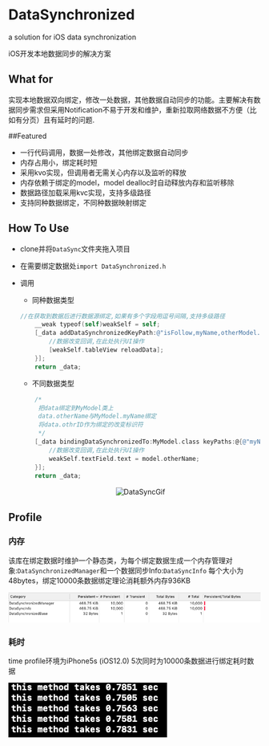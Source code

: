 # DataSynchronized

a solution for iOS data synchronization

iOS开发本地数据同步的解决方案

## What for

实现本地数据双向绑定，修改一处数据，其他数据自动同步的功能。主要解决有数据同步需求但采用Notification不易于开发和维护，重新拉取网络数据不方便（比如有分页）且有延时的问题.

##Featured

* 一行代码调用，数据一处修改，其他绑定数据自动同步
* 内存占用小，绑定耗时短
* 采用kvo实现，但调用者无需关心内存以及监听的释放
* 内存依赖于绑定的model，model dealloc时自动释放内存和监听移除
* 数据路径加载采用kvc实现，支持多级路径
* 支持同种数据绑定，不同种数据映射绑定

## How To Use

* clone并将```DataSync```文件夹拖入项目

* 在需要绑定数据处```import DataSynchronized.h```

* 调用
  * 同种数据类型

  ```objective-c
  //在获取到数据后进行数据源绑定,如果有多个字段用逗号间隔,支持多级路径
      __weak typeof(self)weakSelf = self;
      [_data addDataSynchronizedKeyPath:@"isFollow,myName,otherModel.otherName" IDPath:@"myID" onChange:^(MyModel *  _Nonnull model) {
          //数据改变回调,在此处执行UI操作
          [weakSelf.tableView reloadData];
      }];
      return _data;
  ```
    * 不同数据类型

  ```objective-c
      /*
       把data绑定到MyModel类上
       data.otherName与MyModel.myName绑定
       将data.othrID作为绑定的改变标识符
       */
      [_data bindingDataSynchronizedTo:MyModel.class keyPaths:@{@"myName":@"otherName"} IDPath:@"otherID" onChange:^(OtherModel * _Nonnull model) {
          //数据改变回调,在此处执行UI操作
          weakSelf.textField.text = model.otherName;
      }];
      return _data;
  ```
  <div  align="center">    
  <img src="https://github.com/piuSora/DataSynchronized/blob/master/DataSyncGif.gif" width = "45%" height = "45%" alt="DataSyncGif" align=center />
  </div>

## Profile
### 内存

该库在绑定数据时维护一个静态类，为每个绑定数据生成一个内存管理对象:```DataSynchronizedManager```和一个数据同步Info:```DataSyncInfo``` 每个大小为48bytes，绑定10000条数据绑定理论消耗额外内存936KB

![memory_profile](DocAssets/memoryProfile.png)

### 耗时

time profile环境为iPhone5s (iOS12.0)
5次同时为10000条数据进行绑定耗时数据

![time_profile](DocAssets/timeProfile.png)











